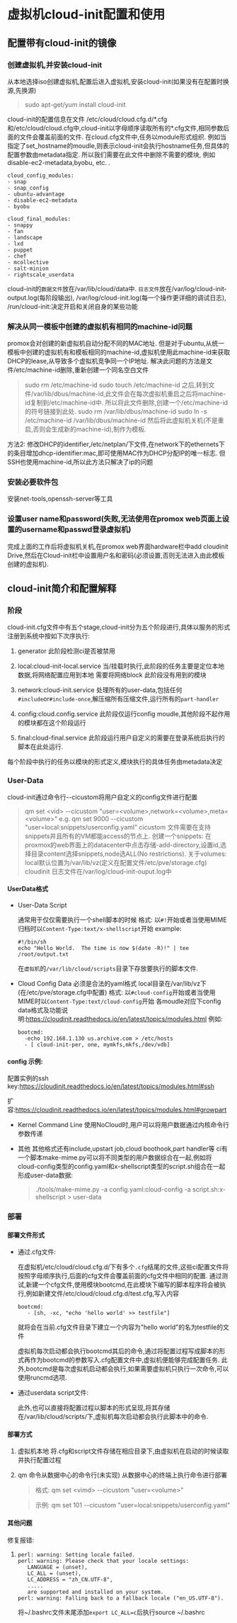 # 虚拟机cloud-init配置和使用
## 配置带有cloud-init的镜像
### 创建虚拟机,并安装cloud-init
   从本地选择iso创建虚拟机,配置后进入虚拟机,安装cloud-init(如果没有在配置时换源,先换源)
   > sudo apt-get/yum install cloud-init
   
   cloud-init的配置信息在文件 /etc/cloud/cloud.cfg.d/*.cfg和/etc/cloud/cloud.cfg中,cloud-init以字母顺序读取所有的\*.cfg文件,相同参数后面的文件会覆盖前面的文件.
   在cloud.cfg文件中,任务以module形式组织. 例如当指定了set_hostname的moudle,则表示cloud-init会执行hostname任务,但具体的配置参数由metadata指定.
   所以我们需要在此文件中删除不需要的模块, 例如disable-ec2-metadata,byobu, etc. . 

   ```shell
   cloud_config_modules:
   - snap
   - snap_config
   - ubuntu-advantage
   - disable-ec2-metadata
   - byobu

   cloud_final_modules:
   - snappy
   - fan
   - landscape
   - lxd
   - puppet
   - chef
   - mcollective
   - salt-minion
   - rightscale_userdata
   ```

   cloud-init的`数据文件`放在/var/lib/cloud/data中.
   `日志文件`放在/var/log/cloud-init-output.log(每阶段输出),
   /var/log/cloud-init.log(每一个操作更详细的调试日志),
   /run/cloud-init:决定开启和关闭自身的某些功能
### 解决从同一模板中创建的虚拟机有相同的machine-id问题
   promox会对创建的新虚拟机自动分配不同的MAC地址.
   但是对于ubuntu,从统一模板中创建的虚拟机有和模板相同的machine-id,虚拟机使用此machine-id来获取DHCP的lease,从导致多个虚拟机竞争同一个IP地址.
   解决此问题的方法是文件/etc/machine-id删除,重新创建一个同名空白文件
   > sudo rm /etc/machine-id
   > sudo touch /etc/machine-id
   之后,转到文件/var/lib/dbus/machine-id,此文件会在每次虚拟机重启之后将machine-id复制到/etc/machine-id中.
   所以将此文件删除,创建一个/etc/machine-id的符号链接到此处.
   > sudo rm /var/lib/dbus/machine-id
   > sudo ln -s /etc/machine-id /var/lib/dbus/machine-id
   然后将此虚拟机关机(不是重启,否则会生成新的machine-id),制作为模板.

   方法2:
   修改DHCP的identifier,/etc/netplan/下文件,在network下的ethernets下的条目增加dhcp-identifier:mac,即可使用MAC作为DHCP分配IP的唯一标志.
   但SSH也使用machine-id,所以此方法只解决了ip的问题

### 安装必要软件包
   安装net-tools,openssh-server等工具

### 设置user name和password(失败,无法使用在promox web页面上设置的username和passwd登录虚拟机)
   完成上面的工作后将虚拟机关机,在promox web界面hardware栏中add cloudinit Drive,然后在Cloud-init栏中设置用户名和密码(必须设置,否则无法进入由此模板创建的虚拟机).

## cloud-init简介和配置解释
### 阶段
   cloud-init.cfg文件中有五个stage,cloud-init分为五个阶段进行,具体以服务的形式注册到系统中按如下次序执行:
   1. generator
      此阶段检测ci是否被禁用

   2. local:cloud-init-local.service 
      当/挂载时执行,此阶段的任务主要是定位本地数据,将网络配置应用到本地
      需要将网络block
      此阶段没有用到的模块
   
   3. network:cloud-init.service
      处理所有的user-data,包括任何`#include`or`#include-once`,解压缩所有压缩文件,运行所有的`part-handler`
   
   4. config:cloud.config.service
      此阶段仅运行config moudle,其他阶段不起作用的模块都在这个阶段运行

   5. final:cloud-final.service
      此阶段运行用户自定义的需要在登录系统后执行的脚本在此处运行.

   每个阶段中执行的任务以模块的形式定义,模块执行的具体任务由metadata决定

### User-Data
cloud-init通过命令行--cicustom将用户自定义的config文件进行配置
> qm set \<vid\> --cicustom "user=\<volume\>,network=\<volume\>,meta=\<volume\>"
> e.g. qm set 9000 --cicustom "user=local:snippets/userconfig.yaml"
cicustom 文件需要在支持snippets并且所有的VM都能access的节点上.
创建一个snippets: 在proxmox的web界面上的datacenter中点击存储-add-directory,设置id,选择目录content选择snippets,node选ALL(No restrictions).
关于volumes:
   local默认位置为/var/lib/vz(定义在配置文件/etc/pve/storage.cfg)
   cloudinit 日志文件在/var/log/cloud-init-ouput.log中

#### UserData格式
* User-Data Script
   
   通常用于仅仅需要执行一个shell脚本的时候
   格式: 以`#!`开始或者当使用MIME归档时以`Content-Type:text/x-shellscript`开始
   example:
   ```shell
   #!/bin/sh
   echo "Hello World.  The time is now $(date -R)!" | tee /root/output.txt
   ```

   在`虚拟机`的`/var/lib/cloud/scripts`目录下存放要执行的脚本文件.

* Cloud Config Data
   必须是合法的yaml格式
   local目录在/var/lib/vz下(在/etc/pve/storage.cfg中配置)
   格式: 以`#cloud-config`开始或者当使用MIME时以`Content-Type:text/cloud-config`开始
   各moudle对应下config data格式及功能说明:https://cloudinit.readthedocs.io/en/latest/topics/modules.html
   例如:
   ```script
   bootcmd:
     -echo 192.168.1.130 us.archive.com > /etc/hosts
     - [ cloud-init-per, one, mymkfs,mkfs,/dev/vdb]
   ```
   
#### config 示例:

配置实例的ssh key:https://cloudinit.readthedocs.io/en/latest/topics/modules.html#ssh

扩容:https://cloudinit.readthedocs.io/en/latest/topics/modules.html#growpart

* Kernel Command Line
   使用NoCloud时,用户可以将用户数据通过内核命令行参数传递

* 其他
   其他格式还有include,upstart job,cloud boothook,part handler等
   ci有一个脚本make-mime.py可以将不同类型的用户数据综合在一起,例如将cloud-config类型的config.yaml和x-shellscript类型的script.sh组合在一起形成user-data数据:
   > ./tools/make-mime.py -a config.yaml:cloud-config -a script.sh:x-shellscript > user-data

### 部署
#### 部署文件形式
   * 通过.cfg文件:
   
      在虚拟机/etc/cloud/cloud.cfg.d/下有多个`.cfg`结尾的文件,这些ci配置文件将按照字母顺序执行,后面的cfg文件会覆盖前面的cfg文件中相同的配置.
      通过测试,新建一个cfg文件,使用模块bootcmd,在此模块下编写的脚本程序将会被执行,例如新建文件/etc/cloud/cloud.cfg.d/test.cfg,写入内容
      ```script
      bootcmd:
         - [sh, -xc, "echo 'hello world' >> testfile"]
      ```
      就将会在当前.cfg文件目录下建立一个内容为"hello world"的名为testfile的文件

      虚拟机每次启动都会执行bootcmd其后的命令,通过将配置过程写成脚本的形式再作为bootcmd的参数写入.cfg配置文件中,虚拟机便能够完成配置任务.
      此外,bootcmd是每次虚拟机启动都会执行,如果需要虚拟机只执行一次命令,可以使用runcmd选项.
   
   * 通过userdata script文件:

      此外,也可以直接将配置过程以脚本的形式呈现,将其存储在/var/lib/cloud/scripts/下,虚拟机每次启动都会执行此脚本中的命令.
#### 部署方式
   1. 虚拟机本地
      将.cfg和script文件存储在相应目录下,由虚拟机在启动的时候读取并执行配置过程

   2. qm 命令从数据中心的命令行(未实现)
      从数据中心的终端上执行命令进行部署
      > 格式: qm set \<vimd\> --cicustom "user=\<volume\>"

      > 示例: qm set 101 --cicustom "user=local:snippets/userconfig.yaml" 


#### 其他问题
修复报错:

1. 
   ```shell
   perl: warning: Setting locale failed.
   perl: warning: Please check that your locale settings:
      LANGUAGE = (unset),
      LC_ALL = (unset),
      LC_ADDRESS = "zh_CN.UTF-8",
      .....
      are supported and installed on your system.
   perl: warning: Falling back to a fallback locale ("en_US.UTF-8").
   ```
   将~/.bashrc文件末尾添加`export LC_ALL=c`后执行source ~/.bashrc

